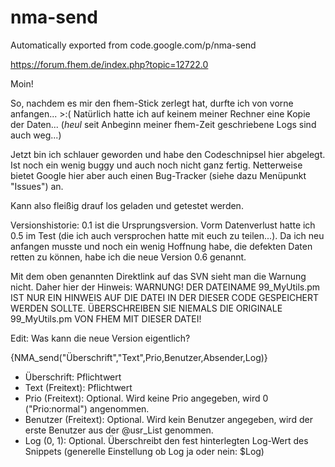# nma-send
Automatically exported from code.google.com/p/nma-send

https://forum.fhem.de/index.php?topic=12722.0

Moin!

So, nachdem es mir den fhem-Stick zerlegt hat, durfte ich von vorne anfangen...  >:( Natürlich hatte ich auf keinem meiner Rechner eine Kopie der Daten... (*heul* seit Anbeginn meiner fhem-Zeit geschriebene Logs sind auch weg...)

Jetzt bin ich schlauer geworden und habe den Codeschnipsel hier abgelegt. Ist noch ein wenig buggy und auch noch nicht ganz fertig. Netterweise bietet Google hier aber auch einen Bug-Tracker (siehe dazu Menüpunkt "Issues") an.

Kann also fleißig drauf los geladen und getestet werden.

Versionshistorie: 0.1 ist die Ursprungsversion. Vorm Datenverlust hatte ich 0.5 im Test (die ich auch versprochen hatte mit euch zu teilen...). Da ich neu anfangen musste und noch ein wenig Hoffnung habe, die defekten Daten retten zu können, habe ich die neue Version 0.6 genannt.

Mit dem oben genannten Direktlink auf das SVN sieht man die Warnung nicht. Daher hier der Hinweis:
WARNUNG! DER DATEINAME 99_MyUtils.pm IST NUR EIN HINWEIS AUF DIE DATEI IN DER DIESER CODE GESPEICHERT WERDEN SOLLTE. ÜBERSCHREIBEN SIE NIEMALS DIE ORIGINALE 99_MyUtils.pm VON FHEM MIT DIESER DATEI!

Edit: Was kann die neue Version eigentlich?

{NMA_send("Überschrift","Text",Prio,Benutzer,Absender,Log)}

- Überschrift: Pflichtwert
- Text (Freitext): Pflichtwert
- Prio (Freitext): Optional. Wird keine Prio angegeben, wird 0 ("Prio:normal") angenommen.
- Benutzer (Freitext): Optional. Wird kein Benutzer angegeben, wird der erste Benutzer aus der @usr_List genommen.
- Log (0, 1): Optional. Überschreibt den fest hinterlegten Log-Wert des Snippets (generelle Einstellung ob Log ja oder nein: $Log)

